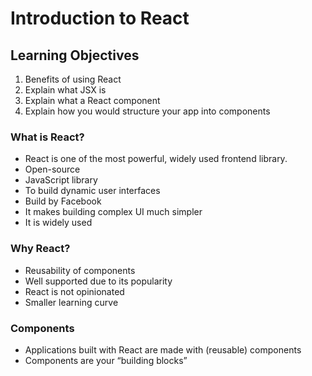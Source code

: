 # Introduction to React

## Learning Objectives

1. Benefits of using React
2. Explain what JSX is
3. Explain what a React component
4. Explain how you would structure your app into components

### What is React?

- React is one of the most powerful, widely used frontend library.
- Open-source
- JavaScript library
- To build dynamic user interfaces
- Build by Facebook
- It makes building complex UI much simpler
- It is widely used

### Why React?

- Reusability of components
- Well supported due to its popularity
- React is not opinionated
- Smaller learning curve

### Components

- Applications built with React are made with (reusable) components
- Components are your “building blocks”
